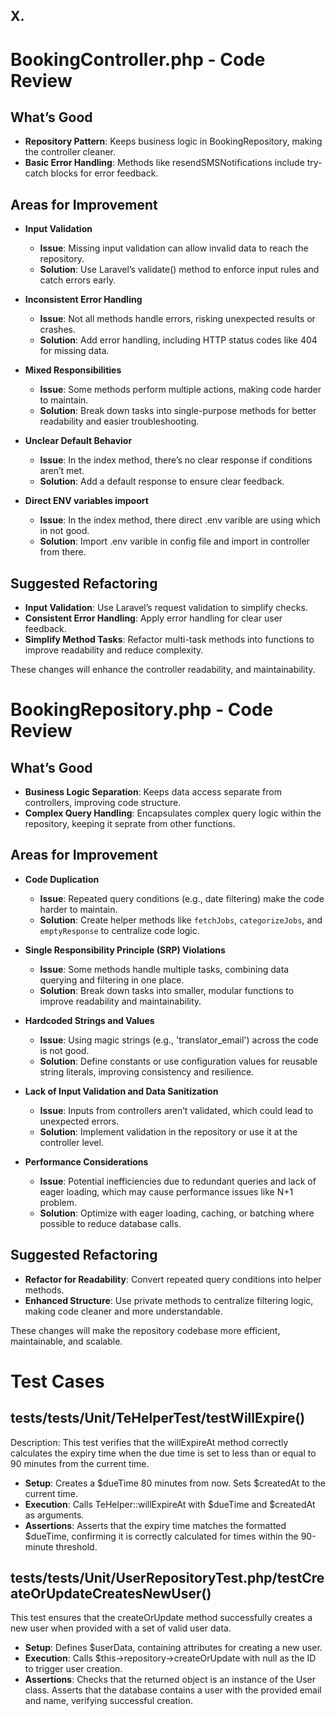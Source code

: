 ## X.

# BookingController.php - Code Review

## What’s Good

- **Repository Pattern**: Keeps business logic in BookingRepository, making the controller cleaner.
- **Basic Error Handling**: Methods like resendSMSNotifications include try-catch blocks for error feedback.

## Areas for Improvement

- **Input Validation**

  - **Issue**: Missing input validation can allow invalid data to reach the repository.
  - **Solution**: Use Laravel’s validate() method to enforce input rules and catch errors early.

- **Inconsistent Error Handling**

  - **Issue**: Not all methods handle errors, risking unexpected results or crashes.
  - **Solution**: Add error handling, including HTTP status codes like 404 for missing data.

- **Mixed Responsibilities**

  - **Issue**: Some methods perform multiple actions, making code harder to maintain.
  - **Solution**: Break down tasks into single-purpose methods for better readability and easier troubleshooting.

- **Unclear Default Behavior**
  - **Issue**: In the index method, there’s no clear response if conditions aren’t met.
  - **Solution**: Add a default response to ensure clear feedback.

- **Direct ENV variables impoort**
  - **Issue**: In the index method, there direct .env varible are using which in not good.
  - **Solution**: Import .env varible in config file and import in controller from there.

## Suggested Refactoring

- **Input Validation**: Use Laravel’s request validation to simplify checks.
- **Consistent Error Handling**: Apply error handling for clear user feedback.
- **Simplify Method Tasks**: Refactor multi-task methods into functions to improve readability and reduce complexity.

These changes will enhance the controller readability, and maintainability.


# BookingRepository.php - Code Review

## What’s Good
- **Business Logic Separation**: Keeps data access separate from controllers, improving code structure.
- **Complex Query Handling**: Encapsulates complex query logic within the repository, keeping it seprate from other functions.

## Areas for Improvement
- **Code Duplication**
  - **Issue**: Repeated query conditions (e.g., date filtering) make the code harder to maintain.
  - **Solution**: Create helper methods like `fetchJobs`, `categorizeJobs`, and `emptyResponse` to centralize code logic.
- **Single Responsibility Principle (SRP) Violations**
  - **Issue**: Some methods handle multiple tasks, combining data querying and filtering in one place.
  - **Solution**: Break down tasks into smaller, modular functions to improve readability and maintainability.

- **Hardcoded Strings and Values**
  - **Issue**: Using magic strings (e.g., 'translator_email') across the code is not good.
  - **Solution**: Define constants or use configuration values for reusable string literals, improving consistency and resilience.

- **Lack of Input Validation and Data Sanitization**
  - **Issue**: Inputs from controllers aren’t validated, which could lead to unexpected errors.
  - **Solution**: Implement validation in the repository or use it at the controller level.

- **Performance Considerations**
  - **Issue**: Potential inefficiencies due to redundant queries and lack of eager loading, which may cause performance issues like N+1 problem.
  - **Solution**: Optimize with eager loading, caching, or batching where possible to reduce database calls.

## Suggested Refactoring
- **Refactor for Readability**: Convert repeated query conditions into helper methods.
- **Enhanced Structure**: Use private methods to centralize filtering logic, making code cleaner and more understandable.

These changes will make the repository codebase more efficient, maintainable, and scalable.

# Test Cases

## tests/tests/Unit/TeHelperTest/testWillExpire()
Description: This test verifies that the willExpireAt method correctly calculates the expiry time when the due time is set to less than or equal to 90 minutes from the current time.
 - **Setup**: Creates a $dueTime 80 minutes from now.
Sets $createdAt to the current time.
 - **Execution**: Calls TeHelper::willExpireAt with $dueTime and $createdAt as arguments.
 - **Assertions**: Asserts that the expiry time matches the formatted $dueTime, confirming it is correctly calculated for times within the 90-minute threshold.


 ## tests/tests/Unit/UserRepositoryTest.php/testCreateOrUpdateCreatesNewUser()
This test ensures that the createOrUpdate method successfully creates a new user when provided with a set of valid user data.

 - **Setup**: Defines $userData, containing attributes for creating a new user.
 - **Execution**: Calls $this->repository->createOrUpdate with null as the ID to trigger user creation.
 - **Assertions**: Checks that the returned object is an instance of the User class. Asserts that the database contains a user with the provided email and name, verifying successful creation.

